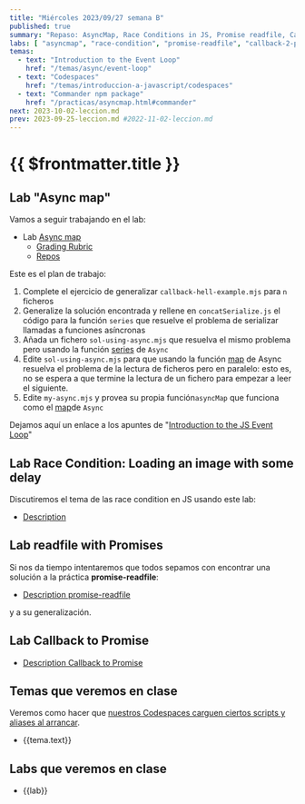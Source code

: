 ```yaml
---
title: "Miércoles 2023/09/27 semana B"
published: true
summary: "Repaso: AsyncMap, Race Conditions in JS, Promise readfile, Callback to Promise, Promise all"
labs: [ "asyncmap", "race-condition", "promise-readfile", "callback-2-promise" ]
temas: 
  - text: "Introduction to the Event Loop"
    href: "/temas/async/event-loop"
  - text: "Codespaces"
    href: "/temas/introduccion-a-javascript/codespaces"
  - text: "Commander npm package"
    href: "/practicas/asyncmap.html#commander"
next: 2023-10-02-leccion.md
prev: 2023-09-25-leccion.md #2022-11-02-leccion.md
---
```


# {{ $frontmatter.title }}

## Lab "Async map"

Vamos a seguir  trabajando en el lab:

*   Lab [Async map](/practicas/asyncmap.html)
    *   [Grading Rubric](/practicas/asyncmap.html#rubrica)
    *   [Repos](https://github.com/orgs/ULL-MII-SYTWS-2324/repositories?q=asyncmap)

Este es el plan de trabajo:

1. Complete el ejercicio de generalizar `callback-hell-example.mjs` para `n` ficheros 
2. Generalize la solución encontrada y rellene en `concatSerialize.js` el código para la función `series` que resuelve el problema de serializar llamadas a funciones asíncronas
3. Añada un fichero `sol-using-async.mjs` que resuelva el mismo problema pero usando la función [series](https://caolan.github.io/async/v3/docs.html#series) de `Async`  
4. Edite `sol-using-async.mjs` para que usando la función [map](https://caolan.github.io/async/v3/docs.html#map) de Async resuelva el problema de la lectura de ficheros pero en paralelo: esto es, no se espera a que termine la lectura de un fichero para empezar a leer el siguiente.
5. Edite `my-async.mjs` y provea su propia función`asyncMap` que funciona como el [map](https://caolan.github.io/async/v3/docs.html#map)de `Async`


Dejamos aquí un enlace a los apuntes de "[Introduction to the JS Event Loop](/temas/async/event-loop/)"

## Lab Race Condition: Loading an image with some delay

Discutiremos el tema de las race condition en JS usando este lab:

*  [Description](/practicas/race-condition.html)

## Lab readfile with Promises

Si nos da tiempo intentaremos que todos sepamos con encontrar una solución a la práctica **promise-readfile**:

* [Description promise-readfile](/practicas/promise-readfile.html)

y a su generalización.

## Lab Callback to Promise

* [Description Callback to Promise](/practicas/callback-2-promise.html)

## Temas que veremos en clase

Veremos como hacer que [nuestros  Codespaces carguen ciertos scripts y aliases al arrancar](/temas/introduccion-a-javascript/codespaces.html#personalizing-your-codespace).

<ul>
    <li  v-for="(tema, index) in $frontmatter.temas" :key="index">
    <a :href="tema.href">{{tema.text}}</a>
    </li>
</ul>

## Labs que veremos en clase

<ul>
    <li  v-for="(lab, index) in $frontmatter.labs" :key="index">
    <a :href="'/practicas/'+lab">{{lab}}</a>
    </li>
</ul>